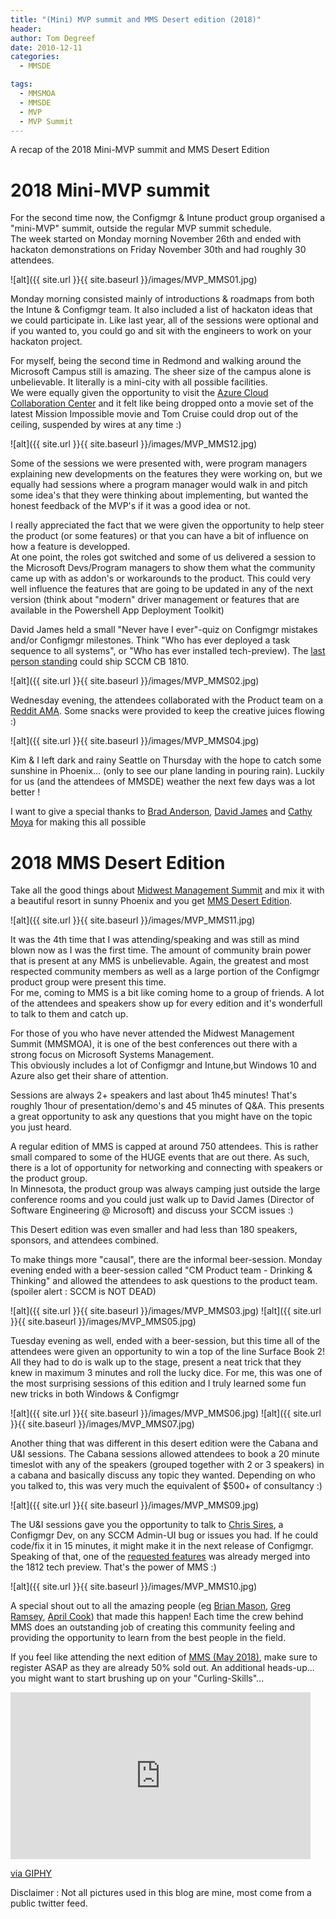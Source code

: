 ```yaml
---
title: "(Mini) MVP summit and MMS Desert edition (2018)"
header:
author: Tom Degreef
date: 2010-12-11
categories:
  - MMSDE

tags:
  - MMSMOA
  - MMSDE
  - MVP
  - MVP Summit
---
```


A recap of the 2018 Mini-MVP summit and MMS Desert Edition

# 2018 Mini-MVP summit #

For the second time now, the Configmgr & Intune product group organised a "mini-MVP" summit, outside the regular MVP summit schedule.  
The week started on Monday morning November 26th and ended with hackaton demonstrations on Friday November 30th and had roughly 30 attendees.

![alt]({{ site.url }}{{ site.baseurl }}/images/MVP_MMS01.jpg)

Monday morning consisted mainly of introductions & roadmaps from both the Intune & Configmgr team. It also included a list of hackaton ideas that we could participate in.
Like last year, all of the sessions were optional and if you wanted to, you could go and sit with the engineers to work on your hackaton project.

For myself, being the second time in Redmond and walking around the Microsoft Campus still is amazing. The sheer size of the campus alone is unbelievable. It literally is a mini-city with all possible facilities.  
We were equally given the opportunity to visit the [Azure Cloud Collaboration Center](https://azure.microsoft.com/en-us/blog/the-azure-cloud-collaboration-center-a-first-of-its-kind-facility/) and it felt like being dropped onto a movie set of the latest Mission Impossible movie and Tom Cruise could drop out of the ceiling, suspended by wires at any time :)

![alt]({{ site.url }}{{ site.baseurl }}/images/MVP_MMS12.jpg)

Some of the sessions we were presented with, were program managers explaining new developments on the features they were working on, but we equally had sessions where a program manager would walk in and pitch some idea's that they were thinking about implementing, but wanted the honest feedback of the MVP's if it was a good idea or not. 

I really appreciated the fact that we were given the opportunity to help steer the product (or some features) or that you can have a bit of influence on how a feature is developped.  
At one point, the roles got switched and some of us delivered a session to the Microsoft Devs/Program managers to show them what the community came up with as addon's or workarounds to the product. This could very well influence the features that are going to be updated in any of the next version (think about "modern" driver management or features that are available in the Powershell App Deployment Toolkit)

David James held a small "Never have I ever"-quiz on Configmgr mistakes and/or Configmgr milestones. Think "Who has ever deployed a task sequence to all systems", or "Who has ever installed tech-preview). The [last person standing](https://twitter.com/mirkocolemberg) could ship SCCM CB 1810.

![alt]({{ site.url }}{{ site.baseurl }}/images/MVP_MMS02.jpg)

Wednesday evening, the attendees collaborated with the Product team on a [Reddit AMA](https://www.reddit.com/r/SCCM/comments/9ufz3p/ama_with_the_sccm_product_team_1128_3pm_pacific/). Some snacks were provided to keep the creative juices flowing :)

![alt]({{ site.url }}{{ site.baseurl }}/images/MVP_MMS04.jpg)

Kim & I left dark and rainy Seattle on Thursday with the hope to catch some sunshine in Phoenix... (only to see our plane landing in pouring rain). Luckily for us (and the attendees of MMSDE) weather the next few days was a lot better !

I want to give a special thanks to [Brad Anderson](https://twitter.com/Anderson), [David James](https://twitter.com/djammmer) and [Cathy Moya](https://twitter.com/CxPCathy) for making this all possible

# 2018 MMS Desert Edition #

Take all the good things about [Midwest Management Summit](https://mmsmoa.com/)  and mix it with a beautiful resort in sunny Phoenix and you get [MMS Desert Edition](https://mmsmoa.com/desertedition.html).

![alt]({{ site.url }}{{ site.baseurl }}/images/MVP_MMS11.jpg)

It was the 4th time that I was attending/speaking and was still as mind blown now as I was the first time. The amount of community brain power that is present at any MMS is unbelievable.   Again, the greatest and most respected community members as well as a large portion of the Configmgr product group were present this time.  
For me, coming to MMS is a bit like coming home to a group of friends. A lot of the attendees and speakers show up for every edition and it's wonderfull to talk to them and catch up.

For those of you who have never attended the Midwest Management Summit (MMSMOA), it is one of the best conferences out there with a strong focus on Microsoft Systems Management.  
This obviously includes a lot of Configmgr and Intune,but Windows 10 and Azure also get their share of attention.

Sessions are always 2+ speakers and last about 1h45 minutes! That's roughly 1hour of presentation/demo's and 45 minutes of Q&A. This presents a great opportunity to ask any questions that you might have on the topic you just heard.

A regular edition of MMS is capped at around 750 attendees. This is rather small compared to some of the HUGE events that are out there. As such, there is a lot of opportunity for networking and connecting with speakers or the product group.  
In Minnesota, the product group was always camping just outside the large conference rooms and you could just walk up to David James (Director of Software Engineering @ Microsoft) and discuss your SCCM issues :)

This Desert edition was even smaller and had less than 180 speakers, sponsors, and attendees combined. 

To make things more "causal", there are the informal beer-session. Monday evening ended with a beer-session called "CM Product team - Drinking & Thinking" and allowed the attendees to ask questions to the product team. (spoiler alert : SCCM is NOT DEAD)

![alt]({{ site.url }}{{ site.baseurl }}/images/MVP_MMS03.jpg)
![alt]({{ site.url }}{{ site.baseurl }}/images/MVP_MMS05.jpg)

Tuesday evening as well, ended with a beer-session, but this time all of the attendees were given an opportunity to win a top of the line Surface Book 2! All they had to do is walk up to the stage, present a neat trick that they knew in maximum 3 minutes and roll the lucky dice. For me, this was one of the most surprising sessions of this edition and I truly learned some fun new tricks in both Windows & Configmgr

![alt]({{ site.url }}{{ site.baseurl }}/images/MVP_MMS06.jpg)
![alt]({{ site.url }}{{ site.baseurl }}/images/MVP_MMS07.jpg)

Another thing that was different in this desert edition were the Cabana and U&I sessions. 
The Cabana sessions allowed attendees to book a 20 minute timeslot with any of the speakers (grouped together with 2 or 3 speakers) in a cabana and basically discuss any topic they wanted. Depending on who you talked to, this was very much the equivalent of $500+ of consultancy :)

![alt]({{ site.url }}{{ site.baseurl }}/images/MVP_MMS09.jpg)

The U&I sessions gave you the opportunity to talk to [Chris Sires](https://twitter.com/sirescreek), a Configmgr Dev, on any SCCM Admin-UI bug or issues you had. If he could code/fix it in 15 minutes, it might make it in the next release of Configmgr. Speaking of that, one of the [requested features](https://configurationmanager.uservoice.com/forums/300492-ideas/suggestions/36188491-when-double-clicking-on-task-sequence-open-edit-pa) was already merged into the 1812 tech preview.  That's the power of MMS :)

![alt]({{ site.url }}{{ site.baseurl }}/images/MVP_MMS10.jpg)

A special shout out to all the amazing people (eg [Brian Mason](https://twitter.com/abetterpc), [Greg Ramsey](https://twitter.com/ramseyg), [April Cook](https://twitter.com/ugeeku)) that made this happen! Each time the crew behind MMS does an outstanding job of creating this community feeling and providing the opportunity to learn from the best people in the field.

If you feel like attending the next edition of [MMS (May 2018)](https://mmsmoa.com/), make sure to register ASAP as they are already 50% sold out. An additional heads-up... you might want to start brushing up on your "Curling-Skills"...

<iframe src="https://giphy.com/embed/J8UCy6EEdsaoo" width="480" height="267" frameBorder="0" class="giphy-embed" allowFullScreen></iframe><p><a href="https://giphy.com/gifs/J8UCy6EEdsaoo">via GIPHY</a></p>

Disclaimer : Not all pictures used in this blog are mine, most come from a public twitter feed.

